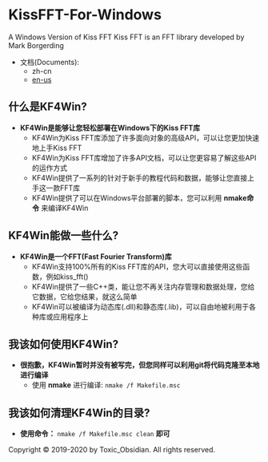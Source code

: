 # KissFFT-For-Windows
A Windows Version of Kiss FFT
Kiss FFT is an FFT library developed by Mark Borgerding
* 文档(Documents):
    + zh-cn
    + [en-us](README-en.md)
## 什么是KF4Win?
* __KF4Win是能够让您轻松部署在Windows下的Kiss FFT库__
    + KF4Win为Kiss FFT库添加了许多面向对象的高级API，可以让您更加快速地上手Kiss FFT
    + KF4Win为Kiss FFT库增加了许多API文档，可以让您更容易了解这些API的运作方式
    + KF4Win提供了一系列的针对于新手的教程代码和数据，能够让您直接上手这一款FFT库
    + KF4Win提供了可以在Windows平台部署的脚本，您可以利用 __nmake命令__ 来编译KF4Win
## KF4Win能做一些什么?
* __KF4Win是一个FFT(Fast Fourier Transform)库__
    + KF4Win支持100%所有的Kiss FFT库的API，您大可以直接使用这些函数，例如kiss_fft()
    + KF4Win提供了一些C++类，能让您不再关注内存管理和数据处理，您给它数据，它给您结果，就这么简单
    + KF4Win可以被编译为动态库(.dll)和静态库(.lib)，可以自由地被利用于各种库或应用程序上
## 我该如何使用KF4Win?
* __很抱歉，KF4Win暂时并没有被写完，但您同样可以利用git将代码克隆至本地进行编译__
    + 使用 __nmake__ 进行编译:
    `nmake /f Makefile.msc`
## 我该如何清理KF4Win的目录?
* __使用命令：__ `nmake /f Makefile.msc clean` __即可__

Copyright © 2019-2020 by Toxic_Obsidian. All rights reserved.
